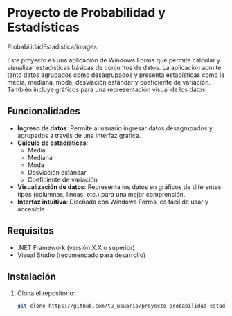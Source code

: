 # Proyecto de Probabilidad y Estadísticas
ProbabilidadEstadistica/images


Este proyecto es una aplicación de Windows Forms que permite calcular y visualizar estadísticas básicas de conjuntos de datos. La aplicación admite tanto datos agrupados como desagrupados y presenta estadísticas como la media, mediana, moda, desviación estándar y coeficiente de variación. También incluye gráficos para una representación visual de los datos.

## Funcionalidades

- **Ingreso de datos**: Permite al usuario ingresar datos desagrupados y agrupados a través de una interfaz gráfica.
- **Cálculo de estadísticas**:
  - Media
  - Mediana
  - Moda
  - Desviación estándar
  - Coeficiente de variación
- **Visualización de datos**: Representa los datos en gráficos de diferentes tipos (columnas, líneas, etc.) para una mejor comprensión.
- **Interfaz intuitiva**: Diseñada con Windows Forms, es fácil de usar y accesible.

## Requisitos

- .NET Framework (versión X.X o superior)
- Visual Studio (recomendado para desarrollo)

## Instalación

1. Clona el repositorio:

   ```bash
   git clone https://github.com/tu_usuario/proyecto-probabilidad-estadisticas.git
